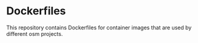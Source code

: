 # Dockerfiles

This repository contains Dockerfiles for container images that are used by different osm projects.

